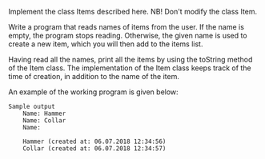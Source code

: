Implement the class Items described here. NB! Don't modify the class Item.

Write a program that reads names of items from the user. If the name is empty, the program stops reading. Otherwise, the given name is used to create a new item, which you will then add to the items list.

Having read all the names, print all the items by using the toString method of the Item class. The implementation of the Item class keeps track of the time of creation, in addition to the name of the item.

An example of the working program is given below:

    Sample output
        Name: Hammer
        Name: Collar
        Name:

        Hammer (created at: 06.07.2018 12:34:56)
        Collar (created at: 06.07.2018 12:34:57)